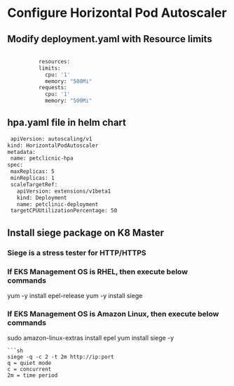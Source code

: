 # Configure Horizontal Pod Autoscaler

## Modify deployment.yaml with Resource limits
```sh
  
          resources:
          limits:
            cpu: '1'
            memory: "500Mi"
          requests:
            cpu: '1'
            memory: "500Mi"
  ```
## hpa.yaml file in helm chart
 ```sh
  apiVersion: autoscaling/v1
kind: HorizontalPodAutoscaler
metadata:
  name: petclicnic-hpa
spec:
  maxReplicas: 5
  minReplicas: 1
  scaleTargetRef:
    apiVersion: extensions/v1beta1
    kind: Deployment
    name: petclinic-deployment
  targetCPUUtilizationPercentage: 50
  ```
## Install siege package on K8 Master

### Siege is a stress tester for HTTP/HTTPS


### If EKS Management OS is RHEL, then execute below commands
yum -y install epel-release
yum -y install siege

### If EKS Management OS is Amazon Linux, then execute below commands
sudo amazon-linux-extras install epel
yum install siege -y
```
```sh
siege -q -c 2 -t 2m http://ip:port
q = quiet mode
c = concurrent
2m = time period
```
